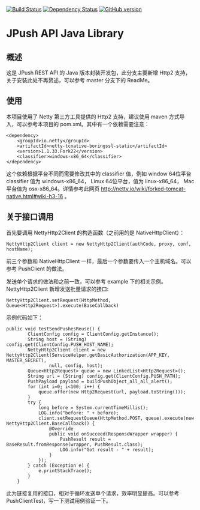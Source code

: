 [![Build Status](https://travis-ci.org/jpush/jpush-api-java-client.svg?branch=master)](https://travis-ci.org/jpush/jpush-api-java-client)
[![Dependency Status](https://www.versioneye.com/user/projects/53eff13a13bb06f0bb000518/badge.svg?style=flat)](https://www.versioneye.com/user/projects/53eff13a13bb06f0bb000518)
[![GitHub version](https://badge.fury.io/gh/jpush%2Fjpush-api-java-client.svg)](http://badge.fury.io/gh/jpush%2Fjpush-api-java-client)

# JPush API Java Library

## 概述

这是 JPush REST API 的 Java 版本封装开发包，此分支主要新增 Http2 支持，关于安装此处不再赘述，可以参考 master 分支下的 ReadMe。


## 使用
本项目使用了 Netty 第三方工具提供的 Http2 支持，建议使用 maven 方式导入，可以参考本项目的 pom.xml。其中有一个依赖需要注意：
```
<dependency>
	<groupId>io.netty</groupId>
	<artifactId>netty-tcnative-boringssl-static</artifactId>
	<version>1.1.33.Fork22</version>
	<classifier>windows-x86_64</classifier>
</dependency>
```
这个依赖根据平台不同而需要修改其中的 classifier 值，例如 window 64位平台 classifier 值为 windows-x86_64， Linux 64位平台，值为 linux-x86_64， Mac 平台值为 osx-x86_64。详情参考此网页 http://netty.io/wiki/forked-tomcat-native.html#wiki-h3-16 。

## 关于接口调用
首先要调用 NettyHttp2Client 的构造函数（之前用的是 NativeHttpClient）：
```
NettyHttp2Client client = new NettyHttp2Client(authCode, proxy, conf, hostName);
```
前三个参数和 NativeHttpClient 一样，最后一个参数要传入一个主机域名。可以参考 PushClient 的做法。

发送单个请求的做法和之前一致，可以参考 example 下的相关示例。NettyHttp2Client 新增发送批量请求的接口:
```
NettyHttp2Client.setRequest(HttpMethod, Queue<Http2Request>).execute(BaseCallback)
```
示例代码如下：
```
public void testSendPushesReuse() {
        ClientConfig config = ClientConfig.getInstance();
        String host = (String) config.get(ClientConfig.PUSH_HOST_NAME);
        NettyHttp2Client client = new NettyHttp2Client(ServiceHelper.getBasicAuthorization(APP_KEY, MASTER_SECRET),
                null, config, host);
        Queue<Http2Request> queue = new LinkedList<Http2Request>();
        String url = (String) config.get(ClientConfig.PUSH_PATH);
        PushPayload payload = buildPushObject_all_all_alert();
        for (int i=0; i<100; i++) {
            queue.offer(new Http2Request(url, payload.toString()));
        }
        try {
            long before = System.currentTimeMillis();
            LOG.info("before: " + before);
            client.setRequestQueue(HttpMethod.POST, queue).execute(new NettyHttp2Client.BaseCallback() {
                @Override
                public void onSucceed(ResponseWrapper wrapper) {
                    PushResult result = BaseResult.fromResponse(wrapper, PushResult.class);
                    LOG.info("Got result - " + result);
                }
            });
        } catch (Exception e) {
            e.printStackTrace();
        }
    }
```
此为链接复用的接口，相对于循环发送单个请求，效率明显提高。可以参考 PushClientTest，写一下测试用例验证一下。
